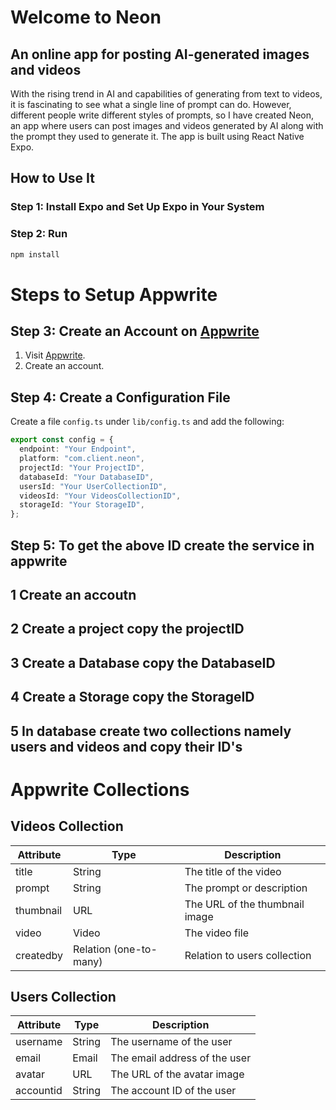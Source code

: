 # Welcome to Neon 
## An online app for posting AI-generated images and videos

With the rising trend in AI and capabilities of generating from text to videos, it is fascinating to see what a single line of prompt can do. However, different people write different styles of prompts, so I have created Neon, an app where users can post images and videos generated by AI along with the prompt they used to generate it. The app is built using React Native Expo.

## How to Use It

### Step 1: Install Expo and Set Up Expo in Your System

### Step 2: Run 
```bash
npm install
```
   # Steps to Setup Appwrite

## Step 3: Create an Account on [Appwrite](https://appwrite.io/)

1. Visit [Appwrite](https://appwrite.io/).
2. Create an account.

## Step 4: Create a Configuration File

Create a file `config.ts` under `lib/config.ts` and add the following:

```typescript
export const config = {
  endpoint: "Your Endpoint",
  platform: "com.client.neon",
  projectId: "Your ProjectID",
  databaseId: "Your DatabaseID",
  usersId: "Your UserCollectionID",
  videosId: "Your VideosCollectionID",
  storageId: "Your StorageID",
};
```
## Step 5: To get the above ID create the service in appwrite
   ## 1 Create an accoutn
   ## 2 Create a project copy the projectID
   ## 3 Create a Database copy the DatabaseID
   ## 4 Create a Storage copy the StorageID
   ## 5 In database create two collections namely users and videos and copy their ID's
   # Appwrite Collections

## Videos Collection

| Attribute    | Type                | Description                       |
|--------------|---------------------|-----------------------------------|
| title        | String              | The title of the video            |
| prompt       | String              | The prompt or description         |
| thumbnail    | URL                 | The URL of the thumbnail image    |
| video        | Video               | The video file                    |
| createdby    | Relation (one-to-many) | Relation to users collection    |

## Users Collection

| Attribute    | Type   | Description                   |
|--------------|--------|-------------------------------|
| username     | String | The username of the user      |
| email        | Email  | The email address of the user |
| avatar       | URL    | The URL of the avatar image   |
| accountid    | String | The account ID of the user    |

   
         
   
